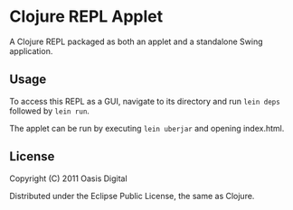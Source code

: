 # Clojure REPL Applet

A Clojure REPL packaged as both an applet and a standalone Swing application.

## Usage

To access this REPL as a GUI, navigate to its directory and run `lein deps` followed by `lein run`.

The applet can be run by executing `lein uberjar` and opening
index.html.

## License

Copyright (C) 2011 Oasis Digital

Distributed under the Eclipse Public License, the same as Clojure.
